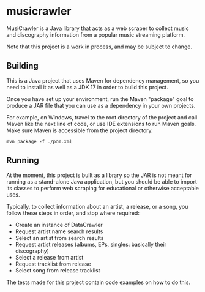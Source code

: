 # musicrawler
MusiCrawler is a Java library that acts as a web scraper to collect music and discography information from a popular music streaming platform.

Note that this project is a work in process, and may be subject to change.

## Building
This is a Java project that uses Maven for dependency management, so you need to install it as well as a JDK 17 in order to build this project. 

Once you have set up your environment, run the Maven "package" goal to produce a JAR file that you can use as a dependency in your own projects.

For example, on Windows, travel to the root directory of the project and call Maven like the next line of code, or use IDE extensions to run Maven goals. Make sure Maven is accessible from the project directory.
```
mvn package -f ./pom.xml
```

## Running
At the moment, this project is built as a library so the JAR is not meant for running as a stand-alone Java application, but you should be able to import its classes to perform web scraping for educational or otherwise acceptable uses.

Typically, to collect information about an artist, a release, or a song, you follow these steps in order, and stop where required:
* Create an instance of DataCrawler
* Request artist name search results
* Select an artist from search results
* Request artist releases (albums, EPs, singles: basically their discography)
* Select a release from artist
* Request tracklist from release
* Select song from release tracklist

The tests made for this project contain code examples on how to do this.